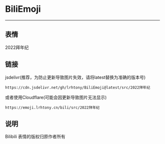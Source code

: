 # BiliEmoji
---
## 表情
2022拜年纪
## 链接
jsdelivr(推荐，为防止更新导致图片失效，请将latest替换为准确的版本号)
```
https://cdn.jsdelivr.net/gh/lrhtony/BiliEmoji@latest/src/2022拜年纪
```
或者使用Cloudflare(可能会因更新导致图片无法显示)
```
https://emoji.lrhtony.cn/bili/src/2022拜年纪
```
## 说明
Bilibili 表情的版权归原作者所有
